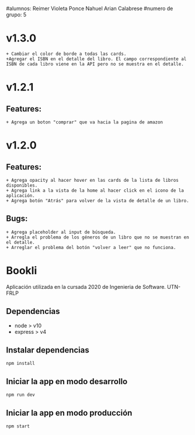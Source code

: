 #alumnos:
Reimer Violeta
Ponce Nahuel
Arian Calabrese
#numero de grupo:
5

# v1.3.0

	+ Cambiar el color de borde a todas las cards.
	+Agregar el ISBN en el detalle del libro. El campo correspondiente al ISBN de cada libro viene en la API pero no se muestra en el detalle.

# v1.2.1

## Features:
	+ Agrega un boton "comprar" que va hacia la pagina de amazon


# v1.2.0

## Features:
	+ Agrega opacity al hacer hover en las cards de la lista de libros disponibles.
	+ Agrega link a la vista de la home al hacer click en el icono de la aplicación.
	+ Agrega botón "Atrás" para volver de la vista de detalle de un libro.

## Bugs:
	+ Agrega placeholder al input de búsqueda.
	+ Arregla el problema de los géneros de un libro que no se muestran en el detalle.
	+ Arreglar el problema del botón "volver a leer" que no funciona.





# Bookli

Aplicación utilizada en la cursada 2020 de Ingenieria de Software. UTN-FRLP

## Dependencias

-   node > v10
-   express > v4

## Instalar dependencias

`npm install`

## Iniciar la app en modo desarrollo

`npm run dev`

## Iniciar la app en modo producción

`npm start`
